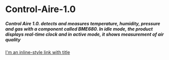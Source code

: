 # Control-Aire-1.0

#####  Control Aire 1.0. detects and measures temperature, humidity, pressure and gas with a component called BME680. In idle mode, the product displays real-time clock and in active mode, it shows measurement of air quality #####

[I'm an inline-style link with title](https://thingspeak.com/channels/1223435/private_show "ThingSpeak test channel")
